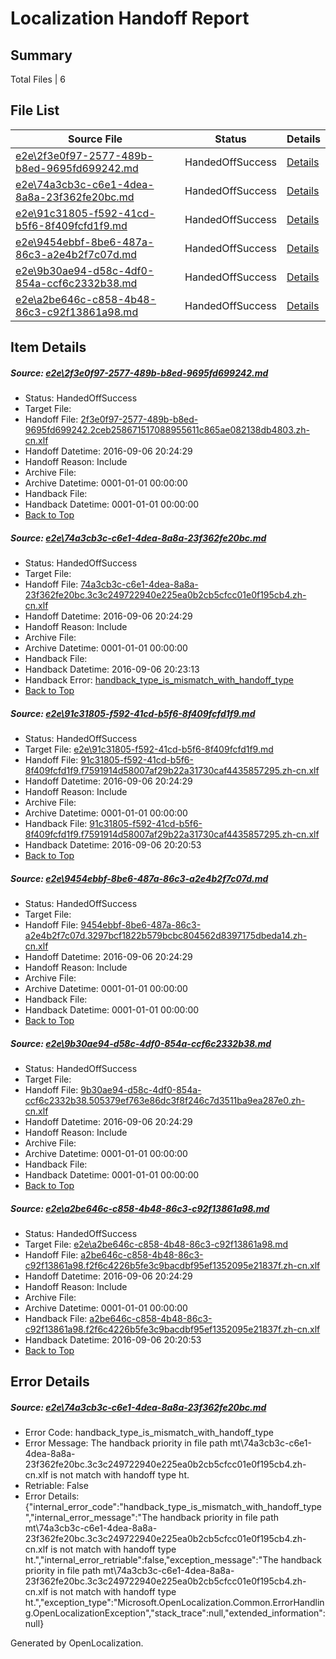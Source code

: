 # <a name='report-top'></a> Localization Handoff Report

## Summary
 Total Files | 6

## File List
 Source File | Status | Details 
 ----------- | ------ | ------- 
 [e2e\2f3e0f97-2577-489b-b8ed-9695fd699242.md](https://github.com/OpenLocalizationTestOrg/ol-test0/blob/2dd81fae89343b61b41e37d73cb46e05334b9b54/e2e/2f3e0f97-2577-489b-b8ed-9695fd699242.md) | HandedOffSuccess | [Details](#614f263e396eae1cb1422970f5038f3da774a5221)
 [e2e\74a3cb3c-c6e1-4dea-8a8a-23f362fe20bc.md](https://github.com/OpenLocalizationTestOrg/ol-test0/blob/6dc4894aaa31393f9111a67306d66b36f897c918/e2e/74a3cb3c-c6e1-4dea-8a8a-23f362fe20bc.md) | HandedOffSuccess | [Details](#69b30fd3765b89b5a3e4b7e204d290f81c4087f12)
 [e2e\91c31805-f592-41cd-b5f6-8f409fcfd1f9.md](https://github.com/OpenLocalizationTestOrg/ol-test0/blob/6b9db4fecd9ca1f0f41ea06e01067a45c558b25f/e2e/91c31805-f592-41cd-b5f6-8f409fcfd1f9.md) | HandedOffSuccess | [Details](#a99a90d2ac5d3119f72415def24093ab7e9a8df95)
 [e2e\9454ebbf-8be6-487a-86c3-a2e4b2f7c07d.md](https://github.com/OpenLocalizationTestOrg/ol-test0/blob/a99d299b97e0db3d1e49930b92399d716a5ed389/e2e/9454ebbf-8be6-487a-86c3-a2e4b2f7c07d.md) | HandedOffSuccess | [Details](#cf17e02211e6ce328d8c3f172c632ed1c1558c8f6)
 [e2e\9b30ae94-d58c-4df0-854a-ccf6c2332b38.md](https://github.com/OpenLocalizationTestOrg/ol-test0/blob/2dd81fae89343b61b41e37d73cb46e05334b9b54/e2e/9b30ae94-d58c-4df0-854a-ccf6c2332b38.md) | HandedOffSuccess | [Details](#b88f699f9f80b89a11a3ff9acca14ee82634a7b17)
 [e2e\a2be646c-c858-4b48-86c3-c92f13861a98.md](https://github.com/OpenLocalizationTestOrg/ol-test0/blob/cac61085591f6e25663f9dd5b120b0f0ded46eef/e2e/a2be646c-c858-4b48-86c3-c92f13861a98.md) | HandedOffSuccess | [Details](#7e698f29530fa99a3d82ebec2e5f4c0f571c57dc9)

## Item Details
##### <a name='614f263e396eae1cb1422970f5038f3da774a5221'></a> Source: [e2e\2f3e0f97-2577-489b-b8ed-9695fd699242.md](https://github.com/OpenLocalizationTestOrg/ol-test0/blob/2dd81fae89343b61b41e37d73cb46e05334b9b54/e2e/2f3e0f97-2577-489b-b8ed-9695fd699242.md)
* Status: HandedOffSuccess
* Target File: 
* Handoff File: [2f3e0f97-2577-489b-b8ed-9695fd699242.2ceb258671517088955611c865ae082138db4803.zh-cn.xlf](https://github.com/OpenLocalizationTestOrg/ol-test0-handoff/blob/24657e5f89fa27af6c41c1a22dcef21131953427/ol-handoff/OpenLocalizationTestOrg/ol-test0-zhcn/ci/2f3e0f97-2577-489b-b8ed-9695fd699242.2ceb258671517088955611c865ae082138db4803.zh-cn.xlf)
* Handoff Datetime: 2016-09-06 20:24:29
* Handoff Reason: Include
* Archive File: 
* Archive Datetime: 0001-01-01 00:00:00
* Handback File: 
* Handback Datetime: 0001-01-01 00:00:00
* [Back to Top](#report-top)

##### <a name='69b30fd3765b89b5a3e4b7e204d290f81c4087f12'></a> Source: [e2e\74a3cb3c-c6e1-4dea-8a8a-23f362fe20bc.md](https://github.com/OpenLocalizationTestOrg/ol-test0/blob/6dc4894aaa31393f9111a67306d66b36f897c918/e2e/74a3cb3c-c6e1-4dea-8a8a-23f362fe20bc.md)
* Status: HandedOffSuccess
* Target File: 
* Handoff File: [74a3cb3c-c6e1-4dea-8a8a-23f362fe20bc.3c3c249722940e225ea0b2cb5cfcc01e0f195cb4.zh-cn.xlf](https://github.com/OpenLocalizationTestOrg/ol-test0-handoff/blob/24657e5f89fa27af6c41c1a22dcef21131953427/ol-handoff/OpenLocalizationTestOrg/ol-test0-zhcn/ci/74a3cb3c-c6e1-4dea-8a8a-23f362fe20bc.3c3c249722940e225ea0b2cb5cfcc01e0f195cb4.zh-cn.xlf)
* Handoff Datetime: 2016-09-06 20:24:29
* Handoff Reason: Include
* Archive File: 
* Archive Datetime: 0001-01-01 00:00:00
* Handback File: 
* Handback Datetime: 2016-09-06 20:23:13
* Handback Error: [handback_type_is_mismatch_with_handoff_type](#69b30fd3765b89b5a3e4b7e204d290f81c4087f12handback_type_is_mismatch_with_handoff_type)
* [Back to Top](#report-top)

##### <a name='a99a90d2ac5d3119f72415def24093ab7e9a8df95'></a> Source: [e2e\91c31805-f592-41cd-b5f6-8f409fcfd1f9.md](https://github.com/OpenLocalizationTestOrg/ol-test0/blob/6b9db4fecd9ca1f0f41ea06e01067a45c558b25f/e2e/91c31805-f592-41cd-b5f6-8f409fcfd1f9.md)
* Status: HandedOffSuccess
* Target File: [e2e\91c31805-f592-41cd-b5f6-8f409fcfd1f9.md](https://github.com/OpenLocalizationTestOrg/ol-test0-zhcn/blob/9b581ded4c44de38e5dc94f85292ae946494568c/e2e/91c31805-f592-41cd-b5f6-8f409fcfd1f9.md)
* Handoff File: [91c31805-f592-41cd-b5f6-8f409fcfd1f9.f7591914d58007af29b22a31730caf4435857295.zh-cn.xlf](https://github.com/OpenLocalizationTestOrg/ol-test0-handoff/blob/24657e5f89fa27af6c41c1a22dcef21131953427/ol-handoff/OpenLocalizationTestOrg/ol-test0-zhcn/ci/91c31805-f592-41cd-b5f6-8f409fcfd1f9.f7591914d58007af29b22a31730caf4435857295.zh-cn.xlf)
* Handoff Datetime: 2016-09-06 20:24:29
* Handoff Reason: Include
* Archive File: 
* Archive Datetime: 0001-01-01 00:00:00
* Handback File: [91c31805-f592-41cd-b5f6-8f409fcfd1f9.f7591914d58007af29b22a31730caf4435857295.zh-cn.xlf](https://github.com/OpenLocalizationTestOrg/ol-test0-handback/blob/bd8b0d712969a09b7ad7e4d9457eb6d59668f01e/ol-handback/OpenLocalizationTestOrg/ol-test0-zhcn/ci/mt/91c31805-f592-41cd-b5f6-8f409fcfd1f9.f7591914d58007af29b22a31730caf4435857295.zh-cn.xlf)
* Handback Datetime: 2016-09-06 20:20:53
* [Back to Top](#report-top)

##### <a name='cf17e02211e6ce328d8c3f172c632ed1c1558c8f6'></a> Source: [e2e\9454ebbf-8be6-487a-86c3-a2e4b2f7c07d.md](https://github.com/OpenLocalizationTestOrg/ol-test0/blob/a99d299b97e0db3d1e49930b92399d716a5ed389/e2e/9454ebbf-8be6-487a-86c3-a2e4b2f7c07d.md)
* Status: HandedOffSuccess
* Target File: 
* Handoff File: [9454ebbf-8be6-487a-86c3-a2e4b2f7c07d.3297bcf1822b579bcbc804562d8397175dbeda14.zh-cn.xlf](https://github.com/OpenLocalizationTestOrg/ol-test0-handoff/blob/24657e5f89fa27af6c41c1a22dcef21131953427/ol-handoff/OpenLocalizationTestOrg/ol-test0-zhcn/ci/9454ebbf-8be6-487a-86c3-a2e4b2f7c07d.3297bcf1822b579bcbc804562d8397175dbeda14.zh-cn.xlf)
* Handoff Datetime: 2016-09-06 20:24:29
* Handoff Reason: Include
* Archive File: 
* Archive Datetime: 0001-01-01 00:00:00
* Handback File: 
* Handback Datetime: 0001-01-01 00:00:00
* [Back to Top](#report-top)

##### <a name='b88f699f9f80b89a11a3ff9acca14ee82634a7b17'></a> Source: [e2e\9b30ae94-d58c-4df0-854a-ccf6c2332b38.md](https://github.com/OpenLocalizationTestOrg/ol-test0/blob/2dd81fae89343b61b41e37d73cb46e05334b9b54/e2e/9b30ae94-d58c-4df0-854a-ccf6c2332b38.md)
* Status: HandedOffSuccess
* Target File: 
* Handoff File: [9b30ae94-d58c-4df0-854a-ccf6c2332b38.505379ef763e86dc3f8f246c7d3511ba9ea287e0.zh-cn.xlf](https://github.com/OpenLocalizationTestOrg/ol-test0-handoff/blob/24657e5f89fa27af6c41c1a22dcef21131953427/ol-handoff/OpenLocalizationTestOrg/ol-test0-zhcn/ci/9b30ae94-d58c-4df0-854a-ccf6c2332b38.505379ef763e86dc3f8f246c7d3511ba9ea287e0.zh-cn.xlf)
* Handoff Datetime: 2016-09-06 20:24:29
* Handoff Reason: Include
* Archive File: 
* Archive Datetime: 0001-01-01 00:00:00
* Handback File: 
* Handback Datetime: 0001-01-01 00:00:00
* [Back to Top](#report-top)

##### <a name='7e698f29530fa99a3d82ebec2e5f4c0f571c57dc9'></a> Source: [e2e\a2be646c-c858-4b48-86c3-c92f13861a98.md](https://github.com/OpenLocalizationTestOrg/ol-test0/blob/cac61085591f6e25663f9dd5b120b0f0ded46eef/e2e/a2be646c-c858-4b48-86c3-c92f13861a98.md)
* Status: HandedOffSuccess
* Target File: [e2e\a2be646c-c858-4b48-86c3-c92f13861a98.md](https://github.com/OpenLocalizationTestOrg/ol-test0-zhcn/blob/9b581ded4c44de38e5dc94f85292ae946494568c/e2e/a2be646c-c858-4b48-86c3-c92f13861a98.md)
* Handoff File: [a2be646c-c858-4b48-86c3-c92f13861a98.f2f6c4226b5fe3c9bacdbf95ef1352095e21837f.zh-cn.xlf](https://github.com/OpenLocalizationTestOrg/ol-test0-handoff/blob/24657e5f89fa27af6c41c1a22dcef21131953427/ol-handoff/OpenLocalizationTestOrg/ol-test0-zhcn/ci/a2be646c-c858-4b48-86c3-c92f13861a98.f2f6c4226b5fe3c9bacdbf95ef1352095e21837f.zh-cn.xlf)
* Handoff Datetime: 2016-09-06 20:24:29
* Handoff Reason: Include
* Archive File: 
* Archive Datetime: 0001-01-01 00:00:00
* Handback File: [a2be646c-c858-4b48-86c3-c92f13861a98.f2f6c4226b5fe3c9bacdbf95ef1352095e21837f.zh-cn.xlf](https://github.com/OpenLocalizationTestOrg/ol-test0-handback/blob/bd8b0d712969a09b7ad7e4d9457eb6d59668f01e/ol-handback/OpenLocalizationTestOrg/ol-test0-zhcn/ci/mt/a2be646c-c858-4b48-86c3-c92f13861a98.f2f6c4226b5fe3c9bacdbf95ef1352095e21837f.zh-cn.xlf)
* Handback Datetime: 2016-09-06 20:20:53
* [Back to Top](#report-top)


## Error Details
##### <a name='69b30fd3765b89b5a3e4b7e204d290f81c4087f12handback_type_is_mismatch_with_handoff_type'></a> Source: [e2e\74a3cb3c-c6e1-4dea-8a8a-23f362fe20bc.md](#69b30fd3765b89b5a3e4b7e204d290f81c4087f12)
* Error Code: handback_type_is_mismatch_with_handoff_type
* Error Message: The handback priority in file path mt\74a3cb3c-c6e1-4dea-8a8a-23f362fe20bc.3c3c249722940e225ea0b2cb5cfcc01e0f195cb4.zh-cn.xlf is not match with handoff type ht.
* Retriable: False
* Error Details: {"internal_error_code":"handback_type_is_mismatch_with_handoff_type","internal_error_message":"The handback priority in file path mt\\74a3cb3c-c6e1-4dea-8a8a-23f362fe20bc.3c3c249722940e225ea0b2cb5cfcc01e0f195cb4.zh-cn.xlf is not match with handoff type ht.","internal_error_retriable":false,"exception_message":"The handback priority in file path mt\\74a3cb3c-c6e1-4dea-8a8a-23f362fe20bc.3c3c249722940e225ea0b2cb5cfcc01e0f195cb4.zh-cn.xlf is not match with handoff type ht.","exception_type":"Microsoft.OpenLocalization.Common.ErrorHandling.OpenLocalizationException","stack_trace":null,"extended_information":null}


Generated by OpenLocalization.
